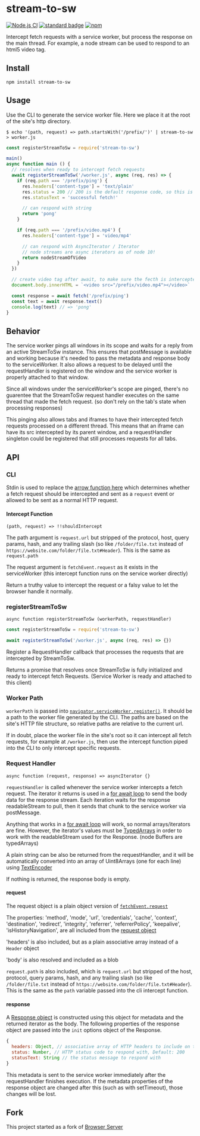# stream-to-sw

[![Node.js CI](https://github.com/KayleePop/stream-to-sw/workflows/Node.js%20CI/badge.svg)](https://github.com/KayleePop/stream-to-sw/actions)
[![standard badge](https://img.shields.io/badge/code_style-standard-brightgreen.svg)](https://standardjs.com)
[![npm](https://img.shields.io/npm/v/stream-to-sw.svg)](https://www.npmjs.com/package/stream-to-sw)

Intercept fetch requests with a service worker, but process the response on the main thread. For example, a node stream can be used to respond to an html5 video tag.

## Install

```
npm install stream-to-sw
```

## Usage

Use the CLI to generate the service worker file. Here we place it at the root of the site's http directory.

`$ echo '(path, request) => path.startsWith('/prefix/')' | stream-to-sw > worker.js`

``` js
const registerStreamToSw = require('stream-to-sw')

main()
async function main () {
  // resolves when ready to intercept fetch requests
  await registerStreamToSw('/worker.js', async (req, res) => {
    if (req.path === '/prefix/ping') {
      res.headers['content-type'] = 'text/plain'
      res.status = 200 // 200 is the default response code, so this is actually unecessary
      res.statusText = 'successful fetch!'

      // can respond with string
      return 'pong'
    }

    if (req.path === '/prefix/video.mp4') {
      res.headers['content-type'] = 'video/mp4'

      // can respond with AsyncIterator / Iterator
      // node streams are async iterators as of node 10!
      return nodeStreamOfVideo
    }
  })

  // create video tag after await, to make sure the fecth is intercepted
  document.body.innerHTML = `<video src="/prefix/video.mp4"></video>`

  const response = await fetch('/prefix/ping')
  const text = await response.text()
  console.log(text) // => 'pong'
}
```

## Behavior

The service worker pings all windows in its scope and waits for a reply from an active StreamToSw instance. This ensures that postMessage is available and working because it's needed to pass the metadata and response body to the serviceWorker. It also allows a request to be delayed until the requestHandler is registered on the window and the service worker is properly attached to that window.

Since all windows under the serviceWorker's scope are pinged, there's no guarentee that the StreamToSw request handler executes on the same thread that made the fetch request. (so don't rely on the tab's state when processing responses)

This pinging also allows tabs and iframes to have their intercepted fetch requests processed on a different thread. This means that an iframe can have its src intercepted by its parent window, and a requestHandler singleton could be registered that still processes requests for all tabs.

## API

### CLI
Stdin is used to replace the [arrow function here](./worker.js#L33) which determines whether a fetch request should be intercepted and sent as a `request` event or allowed to be sent as a normal HTTP request.

#### Intercept Function
`(path, request) => !!shouldIntercept`

The path argument is `request.url` but stripped of the protocol, host, query params, hash, and any trailing slash (so like `/folder/file.txt` instead of `https://website.com/folder/file.txt#Header`). This is the same as `request.path`

The request argument is `fetchEvent.request` as it exists in the serviceWorker (this intercept function runs on the service worker directly)

Return a truthy value to intercept the request or a falsy value to let the browser handle it normally.

### registerStreamToSw

`async function registerStreamToSw (workerPath, requestHandler)`

```js
const registerStreamToSw = require('stream-to-sw')

await registerStreamToSw('/worker.js', async (req, res) => {})
```

Register a RequestHandler callback that processes the requests that are intercepted by StreamToSw.

Returns a promise that resolves once StreamToSw is fully initialized and ready to intercept fetch Requests. (Service Worker is ready and attached to this client)

### Worker Path

`workerPath` is passed into [`navigator.serviceWorker.register()`](https://developer.mozilla.org/en-US/docs/Web/API/ServiceWorkerContainer/register). It should be a path to the worker file generated by the CLI. The paths are based on the site's HTTP file structure, so relative paths are relative to the current url.

If in doubt, place the worker file in the site's root so it can intercept all fetch requests, for example at `/worker.js`, then use the intercept function piped into the CLI to only intercept specific requests.

### Request Handler

`async function (request, response) => asyncIterator {}`

`requestHandler` is called whenever the service worker intercepts a fetch request. The iterator it returns is used in a [for await loop](https://developer.mozilla.org/en-US/docs/Web/JavaScript/Reference/Statements/for-await...of) to send the body data for the response stream. Each iteration waits for the response readableStream to pull, then it sends that chunk to the service worker via postMessage.

Anything that works in a [for await loop](https://developer.mozilla.org/en-US/docs/Web/JavaScript/Reference/Statements/for-await...of) will work, so normal arrays/iterators are fine. However, the iterator's values must be [TypedArrays](https://developer.mozilla.org/en-US/docs/Web/JavaScript/Typed_arrays) in order to work with the readableStream used for the Response. (node Buffers are typedArrays)

A plain string can be also be returned from the requestHandler, and it will be automatically converted into an array of Uint8Arrays (one for each line) using [TextEncoder](https://developer.mozilla.org/en-US/docs/Web/API/TextEncoder)

If nothing is returned, the response body is empty.

#### request

The request object is a plain object version of [`fetchEvent.request`](https://developer.mozilla.org/en-US/docs/Web/API/FetchEvent/request)

The properties: 'method', 'mode', 'url', 'credentials', 'cache', 'context', 'destination', 'redirect', 'integrity', 'referrer', 'referrerPolicy', 'keepalive', 'isHistoryNavigation', are all included from the [request object](https://developer.mozilla.org/en-US/docs/Web/API/Request)

'headers' is also included, but as a plain associative array instead of a `Header` object

'body' is also resolved and included as a blob

`request.path` is also included, which is `request.url` but stripped of the host, protocol, query params, hash, and any trailing slash (so like `/folder/file.txt` instead of `https://website.com/folder/file.txt#Header`). This is the same as the `path` variable passed into the cli intercept function.

#### response

A [Response object](https://developer.mozilla.org/en-US/docs/Web/API/Response/Response) is constructed using this object for metadata and the returned iterator as the body. The following properties of the response object are passed into the `init` options object of the Response.

```js
{
  headers: Object, // associative array of HTTP headers to include on the response
  status: Number, // HTTP status code to respond with, Default: 200
  statusText: String // the status message to respond with
}
```

This metadata is sent to the service worker immediately after the requestHandler finishes execution. If the metadata properties of the response object are changed after this (such as with setTimeout), those changes will be lost.


## Fork

This project started as a fork of [Browser Server](https://github.com/mafintosh/browser-server)
